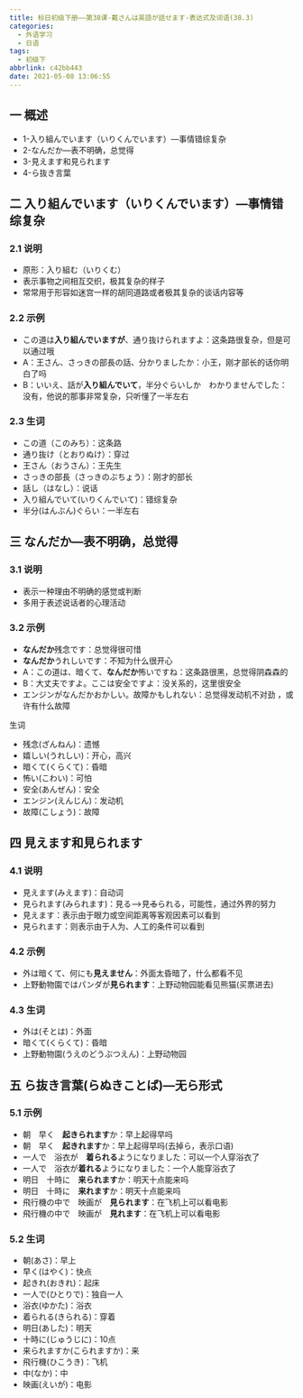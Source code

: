```yaml
---
title: 标日初级下册——第38课-戴さんは英語が話せます-表达式及词语(38.3)
categories:
  - 外语学习
  - 日语
tags:
  - 初级下
abbrlink: c42bb443
date: 2021-05-08 13:06:55
---
```

## 一 概述

* 1-入り組んでいます（いりくんでいます）—事情错综复杂
* 2-なんだか—表不明确，总觉得
* 3-見えます和見られます
* 4-ら抜き言葉

<!--more-->

## 二 入り組んでいます（いりくんでいます）—事情错综复杂

### 2.1 说明

* 原形：入り組む（いりくむ）
* 表示事物之间相互交织，极其复杂的样子
* 常常用于形容如迷宫一样的胡同道路或者极其复杂的谈话内容等

### 2.2 示例

* この道は**入り組んでいますが**、通り抜けられますよ：这条路很复杂，但是可以通过哦
* A：王さん、さっきの部長の話、分かりましたか：小王，刚才部长的话你明白了吗
* B：いいえ、話が**入り組んでいて**，半分ぐらいしか　わかりませんでした：没有，他说的那事非常复杂，只听懂了一半左右

### 2.3 生词

* この道（このみち）：这条路
* 通り抜け（とおりぬけ）：穿过
* 王さん（おうさん）：王先生
* さっきの部長（さっきのぶちょう）：刚才的部长
* 話し（はなし）：说话
* 入り組んでいて(いりくんでいて)：错综复杂
* 半分(はんぶん)ぐらい：一半左右

## 三 なんだか—表不明确，总觉得

### 3.1 说明

* 表示一种理由不明确的感觉或判断
* 多用于表述说话者的心理活动

### 3.2 示例

* **なんだか**残念です：总觉得很可惜
* **なんだか**うれしいです：不知为什么很开心
* A：この道は、暗くて、**なんだか**怖いですね：这条路很黑，总觉得阴森森的
* B：大丈夫ですよ。ここは安全ですよ：没关系的，这里很安全
* エンジンがなんだかおかしい。故障かもしれない：总觉得发动机不对劲 ，或许有什么故障

生词

* 残念(ざんねん)：遗憾
* 嬉しい(うれしい)：开心，高兴
* 暗くて(くらくて)：昏暗
* 怖い(こわい)：可怕
* 安全(あんぜん)：安全
* エンジン(えんじん)：发动机
* 故障(こしょう)：故障

## 四 見えます和見られます

### 4.1 说明

* 見えます(みえます)：自动词
* 見られます(みられます)：見る——>見~~る~~られる，可能性，通过外界的努力
* 見えます：表示由于眼力或空间距离等客观因素可以看到
* 見られます：则表示由于人为、人工的条件可以看到

### 4.2 示例

* 外は暗くて、何にも**見えません**：外面太昏暗了，什么都看不见
* 上野動物園ではパンダが**見られます**：上野动物园能看见熊猫(买票进去)

### 4.3 生词

* 外は(そとは)：外面
* 暗くて(くらくて)：昏暗
* 上野動物園(うえのどうぶつえん)：上野动物园

## 五 ら抜き言葉(らぬきことば)—无ら形式

### 5.1 示例

* 朝　早く　**起きられます**か：早上起得早吗
* 朝　早く　**起きれます**か：早上起得早吗(去掉ら，表示口语)
* 一人で　浴衣が　**着られる**ようになりました：可以一个人穿浴衣了
* 一人で　浴衣が**着れる**ようになりました：一个人能穿浴衣了
* 明日　十時に　**来られます**か：明天十点能来吗
* 明日　十時に　**来れます**か：明天十点能来吗
* 飛行機の中で　映画が　**見られます**：在飞机上可以看电影
* 飛行機の中で　映画が　**見れます**：在飞机上可以看电影

### 5.2 生词

* 朝(あさ)：早上
* 早く(はやく)：快点
* 起きれ(おきれ)：起床
* 一人で(ひとりで)：独自一人
* 浴衣(ゆかた)：浴衣
* 着られる(きられる)：穿着
* 明日(あした)：明天
* 十時に(じゅうじに)：10点
* 来られますか(こられますか)：来
* 飛行機(ひこうき)：飞机
* 中(なか)：中
* 映画(えいが)：电影

